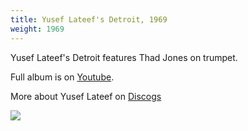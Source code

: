 ```yaml
---
title: Yusef Lateef's Detroit, 1969
weight: 1969
---
```

Yusef Lateef's Detroit features Thad Jones on trumpet.

Full album is on [Youtube](https://www.youtube.com/watch?v=YMeTXCzJqrI&list=PL8a8cutYP7fo9x-bBjdEOGM1YIrmpHZyB).

More about Yusef Lateef on [Discogs](https://www.discogs.com/artist/167055-Yusef-Lateef)

<img src="https://img.discogs.com/HyAv89dUX9i61bSiB5ENyO9aEB0=/fit-in/600x600/filters:strip_icc():format(jpeg):mode_rgb():quality(90)/discogs-images/R-977548-1464057961-7659.jpeg.jpg" />
